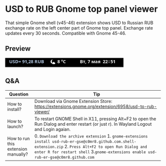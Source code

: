# USD to RUB Gnome top panel viewer
That simple Gnome shell (v45-46) extension shows USD to Russian RUB exchange rate on the left center part of Gnome top panel. Exchange rate updates every 30 seconds. Compatible with Gnome 45-46.
  
## Preview
![](./preview.png)
## Q&A 
| Question | Tip |
| ------------- | ------------- |
| How to install?  | Download via Gnome Extension Store: https://extensions.gnome.org/extension/6958/usd-to-rub-viewer/  |
| How to launch? |To restart GNOME Shell in X11, pressing Alt+F2 to open the Run Dialog and enter restart (or just r). In Wayland Logout and Login agaian.|
|How to run this extension manually?|0. ```Download the archive extension``` 1. ```gnome-extensions install usd-rub-er-gse@c0mr8.github.com.shell-extension.zip``` 2. ```Press Alt+F2 to open Run Dialog and enter R for restart shell``` 3.```gnome-extensions enable usd-rub-er-gse@c0mr8.github.com```|



